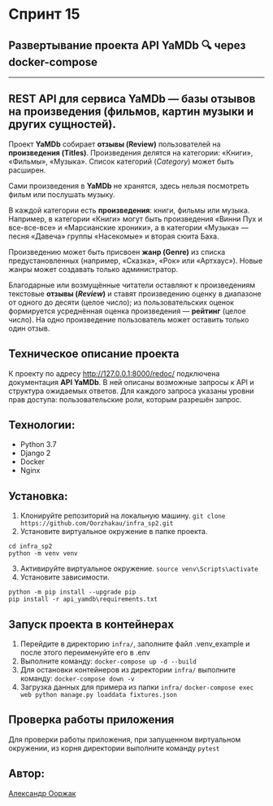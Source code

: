 # Cпринт 15
## Развертывание проекта API YaMDb :mag: через docker-compose

___

## REST API для сервиса YaMDb — базы отзывов на произведения (фильмов, картин музыки и других сущностей).

Проект **YaMDb** собирает **отзывы (Review)** пользователей на **произведения (Titles)**. Произведения делятся на категории: «Книги», «Фильмы», «Музыка». Список категорий (*Category*) может быть расширен.

Сами произведения в **YaMDb** не хранятся, здесь нельзя посмотреть фильм или послушать музыку.

В каждой категории есть **произведения**: книги, фильмы или музыка. Например, в категории «Книги» могут быть произведения «Винни Пух и все-все-все» и «Марсианские хроники», а в категории «Музыка» — песня «Давеча» группы «Насекомые» и вторая сюита Баха. 

Произведению может быть присвоен **жанр (Genre)** из списка предустановленных (например, «Сказка», «Рок» или «Артхаус»). Новые жанры может создавать только администратор.

Благодарные или возмущённые читатели оставляют к произведениям текстовые **отзывы (*Review*)** и ставят произведению оценку в диапазоне от одного до десяти (целое число); из пользовательских оценок формируется усреднённая оценка произведения — **рейтинг** (целое число). На одно произведение пользователь может оставить только один отзыв.


## Техническое описание проекта

К проекту по адресу http://127.0.0.1:8000/redoc/ подключена документация **API YaMDb**.
В ней описаны возможные запросы к API и структура ожидаемых ответов.
Для каждого запроса указаны уровни прав доступа: пользовательские роли, которым разрешён запрос.

## Технологии:
* Python 3.7
* Django 2
* Docker
* Nginx

## Установка:
1. Клонируйте репозиторий на локальную машину.
```git clone https://github.com/Oorzhakau/infra_sp2.git```
2. Установите виртуальное окружение в папке проекта.
```
cd infra_sp2
python -m venv venv
```
3. Активируйте виртуальное окружение.
```source venv\Scripts\activate```
4. Установите зависимости.
```
python -m pip install --upgrade pip
pip install -r api_yamdb\requirements.txt
```
## Запуск проекта в контейнерах
1. Перейдите в директорию `infra/`, заполните файл .venv_example и после этого переименуйте его в .env
2. Выполните команду:
```docker-compose up -d --build```
3. Для остановки контейнеров из директории `infra/` выполните команду:
```docker-compose down -v```
4. Загрузка данных для примера из папки `infra/`
```docker-compose exec web python manage.py loaddata fixtures.json```

## Проверка работы приложения
Для проверки работы приложения, при запущенном виртуальном окружении, из корня директории
выполните команду `pytest`

## Автор:

[Александр Ооржак](https://github.com/Oorzhakau)
